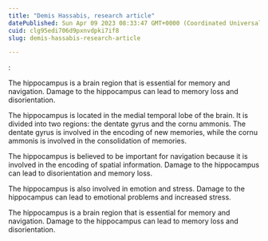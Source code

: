 ```yaml
---
title: "Demis Hassabis, research article"
datePublished: Sun Apr 09 2023 08:33:47 GMT+0000 (Coordinated Universal Time)
cuid: clg95edi706d9pxnvdpki7if8
slug: demis-hassabis-research-article

---
```


:

The hippocampus is a brain region that is essential for memory and navigation. Damage to the hippocampus can lead to memory loss and disorientation.

The hippocampus is located in the medial temporal lobe of the brain. It is divided into two regions: the dentate gyrus and the cornu ammonis. The dentate gyrus is involved in the encoding of new memories, while the cornu ammonis is involved in the consolidation of memories.

The hippocampus is believed to be important for navigation because it is involved in the encoding of spatial information. Damage to the hippocampus can lead to disorientation and memory loss.

The hippocampus is also involved in emotion and stress. Damage to the hippocampus can lead to emotional problems and increased stress.

The hippocampus is a brain region that is essential for memory and navigation. Damage to the hippocampus can lead to memory loss and disorientation.